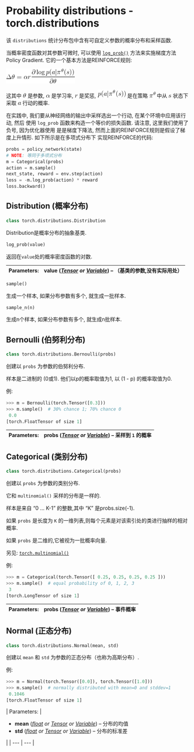 # Probability distributions - torch.distributions

该 `distributions` 统计分布包中含有可自定义参数的概率分布和采样函数.

当概率密度函数对其参数可微时, 可以使用 [`log_prob()`](#torch.distributions.Distribution.log_prob "torch.distributions.Distribution.log_prob") 方法来实施梯度方法 Policy Gradient. 它的一个基本方法是REINFORCE规则:

![\Delta\theta = \alpha r \frac{\partial\log p(a|\pi^\theta(s))}{\partial\theta}](img/tex-f5266bbc067cb4ec950bd0fa9605541e.gif)

这其中 ![\theta](img/tex-2554a2bb846cffd697389e5dc8912759.gif) 是参数, ![\alpha](img/tex-7b7f9dbfea05c83784f8b85149852f08.gif) 是学习率, ![r](img/tex-4b43b0aee35624cd95b910189b3dc231.gif) 是奖惩, ![p(a|\pi^\theta(s))](img/tex-f6cd198325a498c287126362f0448fbe.gif) 是在策略 ![\pi^\theta](img/tex-3a345bf1d4b81573d8dfeb05bddc90e5.gif) 中从 ![s](img/tex-03c7c0ace395d80182db07ae2c30f034.gif) 状态下采取 ![a](img/tex-0cc175b9c0f1b6a831c399e269772661.gif) 行动的概率.

在实践中, 我们要从神经网络的输出中采样选出一个行动, 在某个环境中应用该行动, 然后 使用 `log_prob` 函数来构造一个等价的损失函数. 请注意, 这里我们使用了负号, 因为优化器使用 是是梯度下降法, 然而上面的REINFORCE规则是假设了梯度上升情形. 如下所示是在多项式分布下 实现REINFORCE的代码:

```py
probs = policy_network(state)
# NOTE: 等同于多项式分布
m = Categorical(probs)
action = m.sample()
next_state, reward = env.step(action)
loss = -m.log_prob(action) * reward
loss.backward()

```

## Distribution (概率分布)

```py
class torch.distributions.Distribution
```

Distribution是概率分布的抽象基类.

```py
log_prob(value)
```

返回在`value`处的概率密度函数的对数.

| Parameters: | **value** ([_Tensor_](tensors.html#torch.Tensor "torch.Tensor") _or_ [_Variable_](autograd.html#torch.autograd.Variable "torch.autograd.Variable")) – （基类的参数,没有实际用处） |
| --- | --- |

```py
sample()
```

生成一个样本, 如果分布参数有多个, 就生成一批样本.

```py
sample_n(n)
```

生成n个样本, 如果分布参数有多个, 就生成n批样本.

## Bernoulli (伯努利分布)

```py
class torch.distributions.Bernoulli(probs)
```

创建以 `probs` 为参数的伯努利分布.

样本是二进制的 (0或1). 他们以p的概率取值为1, 以 (1 - p) 的概率取值为0.

例:

```py
>>> m = Bernoulli(torch.Tensor([0.3]))
>>> m.sample()  # 30% chance 1; 70% chance 0
 0.0
[torch.FloatTensor of size 1]

```

| Parameters: | **probs** ([_Tensor_](tensors.html#torch.Tensor "torch.Tensor") _or_ [_Variable_](autograd.html#torch.autograd.Variable "torch.autograd.Variable")) – 采样到 `1` 的概率 |
| --- | --- |

## Categorical (类别分布)

```py
class torch.distributions.Categorical(probs)
```

创建以 `probs` 为参数的类别分布.

它和 `multinomial()` 采样的分布是一样的.

样本是来自 “0 … K-1” 的整数,其中 “K” 是probs.size(-1).

如果 `probs` 是长度为 `K` 的一维列表,则每个元素是对该索引处的类进行抽样的相对概率.

如果 `probs` 是二维的,它被视为一批概率向量.

另见: [`torch.multinomial()`](torch.html#torch.multinomial "torch.multinomial")

例:

```py
>>> m = Categorical(torch.Tensor([ 0.25, 0.25, 0.25, 0.25 ]))
>>> m.sample()  # equal probability of 0, 1, 2, 3
 3
[torch.LongTensor of size 1]

```

| Parameters: | **probs** ([_Tensor_](tensors.html#torch.Tensor "torch.Tensor") _or_ [_Variable_](autograd.html#torch.autograd.Variable "torch.autograd.Variable")) – 事件概率 |
| --- | --- |

## Normal (正态分布)

```py
class torch.distributions.Normal(mean, std)
```

创建以 `mean` 和 `std` 为参数的正态分布（也称为高斯分布）.

例:

```py
>>> m = Normal(torch.Tensor([0.0]), torch.Tensor([1.0]))
>>> m.sample()  # normally distributed with mean=0 and stddev=1
 0.1046
[torch.FloatTensor of size 1]

```

| Parameters: | 

*   **mean** ([_float_](https://docs.python.org/3/library/functions.html#float "(in Python v3.6)") _or_ [_Tensor_](tensors.html#torch.Tensor "torch.Tensor") _or_ [_Variable_](autograd.html#torch.autograd.Variable "torch.autograd.Variable")) – 分布的均值
*   **std** ([_float_](https://docs.python.org/3/library/functions.html#float "(in Python v3.6)") _or_ [_Tensor_](tensors.html#torch.Tensor "torch.Tensor") _or_ [_Variable_](autograd.html#torch.autograd.Variable "torch.autograd.Variable")) – 分布的标准差

 |
| --- | --- |